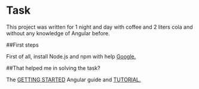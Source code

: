 # Task

This project was written for 1 night and day with coffee and 2 liters cola and without any knowledge of Angular before.

##First steps

First of all, install Node.js and npm with help [Google.](http://google.com)

##That helped me in solving the task?

The [GETTING STARTED](https://angular.io/guide/quickstart) Angular guide and [TUTORIAL.](https://angular.io/tutorial)
